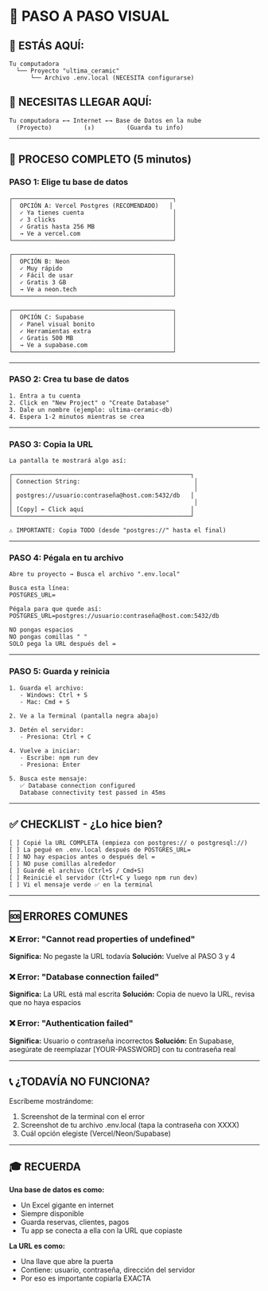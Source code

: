 # 🎯 PASO A PASO VISUAL

## 📍 ESTÁS AQUÍ:
```
Tu computadora
  └── Proyecto "ultima_ceramic"
      └── Archivo .env.local (NECESITA configurarse)
```

## 🎯 NECESITAS LLEGAR AQUÍ:
```
Tu computadora ←→ Internet ←→ Base de Datos en la nube
  (Proyecto)         (↕)         (Guarda tu info)
```

---

## 🔄 PROCESO COMPLETO (5 minutos)

### PASO 1: Elige tu base de datos
```
┌─────────────────────────────────────────────┐
│  OPCIÓN A: Vercel Postgres (RECOMENDADO)   │
│  ✓ Ya tienes cuenta                         │
│  ✓ 3 clicks                                 │
│  ✓ Gratis hasta 256 MB                      │
│  → Ve a vercel.com                          │
└─────────────────────────────────────────────┘

┌─────────────────────────────────────────────┐
│  OPCIÓN B: Neon                             │
│  ✓ Muy rápido                               │
│  ✓ Fácil de usar                            │
│  ✓ Gratis 3 GB                              │
│  → Ve a neon.tech                           │
└─────────────────────────────────────────────┘

┌─────────────────────────────────────────────┐
│  OPCIÓN C: Supabase                         │
│  ✓ Panel visual bonito                      │
│  ✓ Herramientas extra                       │
│  ✓ Gratis 500 MB                            │
│  → Ve a supabase.com                        │
└─────────────────────────────────────────────┘
```

---

### PASO 2: Crea tu base de datos
```
1. Entra a tu cuenta
2. Click en "New Project" o "Create Database"
3. Dale un nombre (ejemplo: ultima-ceramic-db)
4. Espera 1-2 minutos mientras se crea
```

---

### PASO 3: Copia la URL
```
La pantalla te mostrará algo así:

┌──────────────────────────────────────────────────┐
│ Connection String:                                │
│                                                   │
│ postgres://usuario:contraseña@host.com:5432/db   │
│                                                   │
│ [Copy] ← Click aquí                              │
└──────────────────────────────────────────────────┘

⚠️ IMPORTANTE: Copia TODO (desde "postgres://" hasta el final)
```

---

### PASO 4: Pégala en tu archivo
```
Abre tu proyecto → Busca el archivo ".env.local"

Busca esta línea:
POSTGRES_URL=

Pégala para que quede así:
POSTGRES_URL=postgres://usuario:contraseña@host.com:5432/db

NO pongas espacios
NO pongas comillas " "
SOLO pega la URL después del =
```

---

### PASO 5: Guarda y reinicia
```
1. Guarda el archivo:
   - Windows: Ctrl + S
   - Mac: Cmd + S

2. Ve a la Terminal (pantalla negra abajo)

3. Detén el servidor:
   - Presiona: Ctrl + C

4. Vuelve a iniciar:
   - Escribe: npm run dev
   - Presiona: Enter

5. Busca este mensaje:
   ✅ Database connection configured
   Database connectivity test passed in 45ms
```

---

## ✅ CHECKLIST - ¿Lo hice bien?

```
[ ] Copié la URL COMPLETA (empieza con postgres:// o postgresql://)
[ ] La pegué en .env.local después de POSTGRES_URL=
[ ] NO hay espacios antes o después del =
[ ] NO puse comillas alrededor
[ ] Guardé el archivo (Ctrl+S / Cmd+S)
[ ] Reinicié el servidor (Ctrl+C y luego npm run dev)
[ ] Vi el mensaje verde ✅ en la terminal
```

---

## 🆘 ERRORES COMUNES

### ❌ Error: "Cannot read properties of undefined"
**Significa:** No pegaste la URL todavía
**Solución:** Vuelve al PASO 3 y 4

### ❌ Error: "Database connection failed"
**Significa:** La URL está mal escrita
**Solución:** Copia de nuevo la URL, revisa que no haya espacios

### ❌ Error: "Authentication failed"
**Significa:** Usuario o contraseña incorrectos
**Solución:** En Supabase, asegúrate de reemplazar [YOUR-PASSWORD] con tu contraseña real

---

## 📞 ¿TODAVÍA NO FUNCIONA?

Escríbeme mostrándome:
1. Screenshot de la terminal con el error
2. Screenshot de tu archivo .env.local (tapa la contraseña con XXXX)
3. Cuál opción elegiste (Vercel/Neon/Supabase)

---

## 🎓 RECUERDA

**Una base de datos es como:**
- Un Excel gigante en internet
- Siempre disponible
- Guarda reservas, clientes, pagos
- Tu app se conecta a ella con la URL que copiaste

**La URL es como:**
- Una llave que abre la puerta
- Contiene: usuario, contraseña, dirección del servidor
- Por eso es importante copiarla EXACTA
